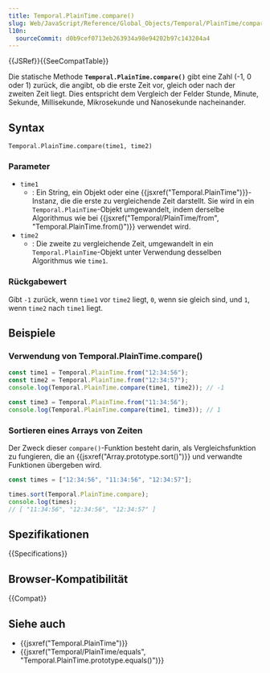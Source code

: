 ```yaml
---
title: Temporal.PlainTime.compare()
slug: Web/JavaScript/Reference/Global_Objects/Temporal/PlainTime/compare
l10n:
  sourceCommit: d0b9cef0713eb263934a98e94202b97c143204a4
---
```


{{JSRef}}{{SeeCompatTable}}

Die statische Methode **`Temporal.PlainTime.compare()`** gibt eine Zahl (-1, 0 oder 1) zurück, die angibt, ob die erste Zeit vor, gleich oder nach der zweiten Zeit liegt. Dies entspricht dem Vergleich der Felder Stunde, Minute, Sekunde, Millisekunde, Mikrosekunde und Nanosekunde nacheinander.

## Syntax

```js-nolint
Temporal.PlainTime.compare(time1, time2)
```

### Parameter

- `time1`
  - : Ein String, ein Objekt oder eine {{jsxref("Temporal.PlainTime")}}-Instanz, die die erste zu vergleichende Zeit darstellt. Sie wird in ein `Temporal.PlainTime`-Objekt umgewandelt, indem derselbe Algorithmus wie bei {{jsxref("Temporal/PlainTime/from", "Temporal.PlainTime.from()")}} verwendet wird.
- `time2`
  - : Die zweite zu vergleichende Zeit, umgewandelt in ein `Temporal.PlainTime`-Objekt unter Verwendung desselben Algorithmus wie `time1`.

### Rückgabewert

Gibt `-1` zurück, wenn `time1` vor `time2` liegt, `0`, wenn sie gleich sind, und `1`, wenn `time2` nach `time1` liegt.

## Beispiele

### Verwendung von Temporal.PlainTime.compare()

```js
const time1 = Temporal.PlainTime.from("12:34:56");
const time2 = Temporal.PlainTime.from("12:34:57");
console.log(Temporal.PlainTime.compare(time1, time2)); // -1

const time3 = Temporal.PlainTime.from("11:34:56");
console.log(Temporal.PlainTime.compare(time1, time3)); // 1
```

### Sortieren eines Arrays von Zeiten

Der Zweck dieser `compare()`-Funktion besteht darin, als Vergleichsfunktion zu fungieren, die an {{jsxref("Array.prototype.sort()")}} und verwandte Funktionen übergeben wird.

```js
const times = ["12:34:56", "11:34:56", "12:34:57"];

times.sort(Temporal.PlainTime.compare);
console.log(times);
// [ "11:34:56", "12:34:56", "12:34:57" ]
```

## Spezifikationen

{{Specifications}}

## Browser-Kompatibilität

{{Compat}}

## Siehe auch

- {{jsxref("Temporal.PlainTime")}}
- {{jsxref("Temporal/PlainTime/equals", "Temporal.PlainTime.prototype.equals()")}}
